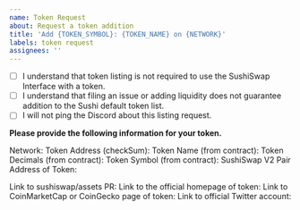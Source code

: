 ```yaml
---
name: Token Request
about: Request a token addition
title: 'Add {TOKEN_SYMBOL}: {TOKEN_NAME} on {NETWORK}'
labels: token request
assignees: ''
---
```


- [ ] I understand that token listing is not required to use the SushiSwap Interface with a token.
- [ ] I understand that filing an issue or adding liquidity does not guarantee addition to the Sushi default token list.
- [ ] I will not ping the Discord about this listing request.

**Please provide the following information for your token.**

Network:
Token Address (checkSum):
Token Name (from contract):
Token Decimals (from contract):
Token Symbol (from contract):
SushiSwap V2 Pair Address of Token:

Link to sushiswap/assets PR:
Link to the official homepage of token:
Link to CoinMarketCap or CoinGecko page of token:
Link to official Twitter account:
